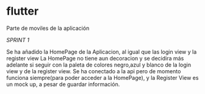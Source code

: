 # flutter
Parte de moviles de la aplicación

*SPRINT 1*

Se ha añadido la HomePage de la Aplicacion, al igual que las login view y la register view
La HomePage no tiene aun decoracion y se decidira más adelante si seguir con la paleta de colores negro,azul y blanco de la login view y de la register view.
Se ha conectado a la api pero de momento funciona siempre(para poder acceder a la HomePage), y la Register View es un mock up, a pesar de guardar información.
